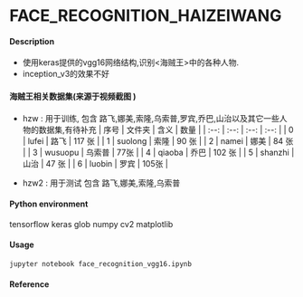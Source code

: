 # FACE_RECOGNITION_HAIZEIWANG

#### Description
  - 使用keras提供的vgg16网络结构,识别<海贼王>中的各种人物.
  - inception_v3的效果不好
####  海贼王相关数据集(来源于视频截图 )
  - hzw : 用于训练, 包含  路飞,娜美,索隆,乌索普,罗宾,乔巴,山治以及其它一些人物的数据集,有待补充
| 序号 | 文件夹 | 含义 | 数量 |
| :--: | :--: | :--: | :--: |
| 0 |  lufei | 路飞 | 117 张 |
| 1 |  suolong | 索隆 | 90 张 |
| 2  | namei | 娜美 | 84 张 |
| 3 |  wusuopu | 乌索普 | 77张 |
| 4 |  qiaoba | 乔巴 | 102 张 |
| 5 |  shanzhi | 山治 | 47 张 |
| 6 |  luobin | 罗宾 | 105张 |

  - hzw2 : 用于测试  包含 路飞,娜美,索隆,乌索普


#### Python environment
tensorflow
keras
glob
numpy
cv2
matplotlib

#### Usage
`jupyter notebook face_recognition_vgg16.ipynb`

#### Reference


